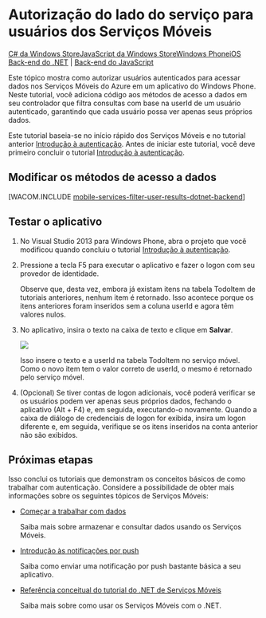 <properties pageTitle="Service-side authorization (Windows Phone) | Mobile Dev Center" metaKeywords="" description="Learn how to authorize users in the .NET backend of Azure Mobile Services." metaCanonical="" services="" documentationCenter="Mobile" title="Service-side authorization of Mobile Services users" authors="glenga" solutions="" manager="" editor="" />

<tags ms.service="mobile-services" ms.workload="mobile" ms.tgt_pltfrm="mobile-windows-phone" ms.devlang="dotnet" ms.topic="article" ms.date="01/01/1900" ms.author="glenga" />

# Autorização do lado do serviço para usuários dos Serviços Móveis

<div class="dev-center-tutorial-selector sublanding"><a href="/pt-br/documentation/articles/mobile-services-dotnet-backend-windows-store-dotnet-authorize-users-in-scripts" title="C# da Windows Store">C# da Windows Store</a><a href="/pt-br/documentation/articles/mobile-services-dotnet-backend-windows-store-javascript-authorize-users-in-scripts" title="JavaScript da Windows Store">JavaScript da Windows Store</a><a href="/pt-br/documentation/articles/mobile-services-dotnet-backend-windows-phone-authorize-users-in-scripts" title="Windows Phone" class="current">Windows Phone</a><a href="/pt-br/documentation/articles/mobile-services-dotnet-backend-ios-authorize-users-in-scripts" title="iOS" class="current">iOS</a></div>

<div class="dev-center-tutorial-subselector"><a href="/pt-br/documentation/articles/mobile-services-dotnet-backend-windows-phone-authorize-users-in-scripts/" title="Back-end do .NET" class="current">Back-end do .NET</a> | <a href="/pt-br/documentation/articles/mobile-services-windows-phone-authorize-users-in-scripts/"  title="Back-end do JavaScript">Back-end do JavaScript</a></div>

Este tópico mostra como autorizar usuários autenticados para acessar dados nos Serviços Móveis do Azure em um aplicativo do Windows Phone. Neste tutorial, você adiciona código aos métodos de acesso a dados em seu controlador que filtra consultas com base na userId de um usuário autenticado, garantindo que cada usuário possa ver apenas seus próprios dados.

Este tutorial baseia-se no início rápido dos Serviços Móveis e no tutorial anterior [Introdução à autenticação][Introdução à autenticação]. Antes de iniciar este tutorial, você deve primeiro concluir o tutorial [Introdução à autenticação][Introdução à autenticação].

## <a name="register-scripts"></a>Modificar os métodos de acesso a dados

[WACOM.INCLUDE [mobile-services-filter-user-results-dotnet-backend](../includes/mobile-services-filter-user-results-dotnet-backend.md)]

## Testar o aplicativo

1.  No Visual Studio 2013 para Windows Phone, abra o projeto que você modificou quando concluiu o tutorial [Introdução à autenticação][Introdução à autenticação].

2.  Pressione a tecla F5 para executar o aplicativo e fazer o logon com seu provedor de identidade.

    Observe que, desta vez, embora já existam itens na tabela TodoItem de tutoriais anteriores, nenhum item é retornado. Isso acontece porque os itens anteriores foram inseridos sem a coluna userId e agora têm valores nulos.

3.  No aplicativo, insira o texto na caixa de texto e clique em **Salvar**.

    ![][0]

    Isso insere o texto e a userId na tabela TodoItem no serviço móvel. Como o novo item tem o valor correto de userId, o mesmo é retornado pelo serviço móvel.

4.  (Opcional) Se tiver contas de logon adicionais, você poderá verificar se os usuários podem ver apenas seus próprios dados, fechando o aplicativo (Alt + F4) e, em seguida, executando-o novamente. Quando a caixa de diálogo de credenciais de logon for exibida, insira um logon diferente e, em seguida, verifique se os itens inseridos na conta anterior não são exibidos.

## Próximas etapas

Isso conclui os tutoriais que demonstram os conceitos básicos de como trabalhar com autenticação. Considere a possibilidade de obter mais informações sobre os seguintes tópicos de Serviços Móveis:

-   [Começar a trabalhar com dados][Começar a trabalhar com dados]

    Saiba mais sobre armazenar e consultar dados usando os Serviços Móveis.

-   [Introdução às notificações por push][Introdução às notificações por push]

    Saiba como enviar uma notificação por push bastante básica a seu aplicativo.

-   [Referência conceitual do tutorial do .NET de Serviços Móveis][Referência conceitual do tutorial do .NET de Serviços Móveis]

    Saiba mais sobre como usar os Serviços Móveis com o .NET.

<!-- Anchors. -->
<!-- Images. -->
<!-- URLs. -->

  [Introdução à autenticação]: /pt-br/documentation/articles/mobile-services-dotnet-backend-windows-phone-get-started-users
  [mobile-services-filter-user-results-dotnet-backend]: ../includes/mobile-services-filter-user-results-dotnet-backend.md
  [0]: ./media/mobile-services-dotnet-backend-windows-phone-authorize-users-in-scripts/mobile-quickstart-startup.png
  [Começar a trabalhar com dados]: /pt-br/documentation/articles/mobile-services-dotnet-backend-windows-phone-get-started-data
  [Introdução às notificações por push]: /pt-br/documentation/articles/mobile-services-dotnet-backend-windows-phone-get-started-push
  [Referência conceitual do tutorial do .NET de Serviços Móveis]: /pt-br/documentation/articles/mobile-services-windows-dotnet-how-to-use-client-library/
